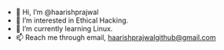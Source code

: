 - 👋 Hi, I’m @haarishprajwal
- 👀 I’m interested in Ethical Hacking.
- 🌱 I’m currently learning Linux.
- 📫 Reach me through email, haarishprajwalgithub@gmail.com

<!---
haarishprajwal/haarishprajwal is a ✨ special ✨ repository because its `README.md` (this file) appears on your GitHub profile.
You can click the Preview link to take a look at your changes.
--->

